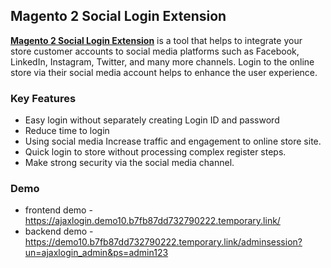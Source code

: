 <body>
	<main>
		<div class="content-wrapper">
			<div class="content-inner">
				<h2>Magento 2 Social Login Extension</h2>
				<p><strong><a href="https://www.mageants.com/social-login-extension-for-magento-2.html">Magento 2 Social Login Extension</a></strong> is a tool that helps to integrate your store customer accounts to social media platforms such as Facebook, LinkedIn, Instagram, Twitter, and many more channels. Login to the online store via their social media account helps to enhance the user experience.</p>
				<div class="features-wrapper">
					<h3>Key Features</h3>
					<ul>
						<li>Easy login without separately creating Login ID and password</li>
						<li>Reduce time to login</li>
						<li>Using social media Increase traffic and engagement to online store site.</li>
						<li>Quick login to store without processing complex register steps.</li>
						<li>Make strong security via the social media channel.</li>
					</ul>
				</div>
				<div class="more-features">
					<h3>Demo</h3>
					<ul>
						<li>frontend demo - <a href="https://ajaxlogin.demo10.b7fb87dd732790222.temporary.link/">https://ajaxlogin.demo10.b7fb87dd732790222.temporary.link/</a></li>
						<li>backend demo - <a href="https://demo10.b7fb87dd732790222.temporary.link/adminsession?un=ajaxlogin_admin&ps=admin123">https://demo10.b7fb87dd732790222.temporary.link/adminsession?un=ajaxlogin_admin&ps=admin123</a></li>
					</ul>
				</div>
			</div>
		</div>
	</main>
</body>
